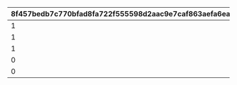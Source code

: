 |8f457bedb7c770bfad8fa722f555598d2aac9e7caf863aefa6ea65db6c4cc6e4|a7eada8ff1efb24156e1d53ce732964073b9b1633a547ae7e0a99f1aca416444|4e3998195343807c5d7e884f25e2ddc49ce4bf20ced881f6b692dd85319223ee|e45aae6a52eee44e2df55bc4071a7722eb1f39714776f9760888baeac202fffc|a25c221669ba6bf4cfbac0029ec7743237400b39a973c54840fcb86741b653b5|35d4c192fc9897704d91cd5b6f6e74e7a8eded6943f71fee89947f1b86527edc|e8de06a5c8b35e84665287c07daa51c13d91292e7d2ca2ad36d0b5b07852aeb9|caaa3d3f8cb4efe5516526b6a0640405541caa4ff7a45cb648c024c09756a552|1e6096ba6a274567d0bd65e37ed68fefbd828d8f89c6eb05b26db63fee674f6c|38f240f362a9c2ed09088a3954ca9db6ecda778740f0ad2031eb1288bbba1d50|4a412be3873b53430a701016a2228e9a8d1c019ce41666391a8dbd613afe05bd|e11dfcfeadef0f8ea44f91f4b717880f2f60fa7ae4b6156f279cc4516afe0db0|
| --- | --- | --- | --- | --- | --- | --- | --- | --- | --- | --- | --- |
|1|10011|0|50003|23001|804100101|20003|1001|94002|1|0|22003|
|1|10021|1|50003|23001|804100201|91002|1002|94002|4|1|22003|
|1|10031|1|50003|23001|804100301|91002|1003|94002|7|4|22003|
|0|10040|1|50003|23001|0|91002|1004|94002|10|7|22003|
|0|10050|0|21953|25021|0|4104402|1005|91002|11|10|140001|
